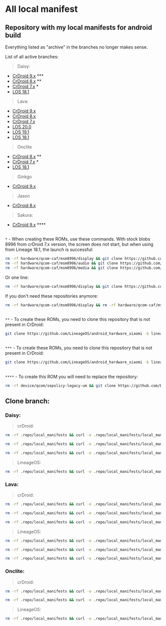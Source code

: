 # All local manifest
## Repository with my local manifests for android build

Everything listed as "archive" in the branches no longer makes sense.

List of all active branches:

> Daisy: 
- [CrDroid 9.x](https://github.com/WolfAURman/local_manifest/tree/CrDroid9.x-daisy_msm8953) ***
- [CrDroid 8.x](https://github.com/WolfAURman/local_manifest/tree/CrDroid8.x-daisy_msm8953) **
- [CrDroid 7.x](https://github.com/WolfAURman/local_manifest/tree/CrDroid7.x-daisy_msm8953) *
- [LOS 18.1](https://github.com/WolfAURman/local_manifest/tree/los18.1-daisy_msm8953)

> Lava:
- [CrDroid 9.x](https://github.com/WolfAURman/local_manifest/tree/CrDroid9.x-mt6768-S_V)
- [CrDroid 8.x](https://github.com/WolfAURman/local_manifest/tree/CrDroid8.x-mt6768-S_V)
- [CrDroid 7.x](https://github.com/WolfAURman/local_manifest/tree/crdroid7.x-mt6768PHQ-NewKernel)
- [LOS 20.0](https://github.com/WolfAURman/local_manifest/tree/los20.0-mt6768-S_V)
- [LOS 19.1](https://github.com/WolfAURman/local_manifest/tree/los19.1-mt6768-S_V)
- [LOS 18.1](https://github.com/WolfAURman/local_manifest/tree/los18.1-mt6768PHQ-NewKernel)

> Onclite
- [CrDroid 8.x](https://github.com/WolfAURman/local_manifest/tree/CrDroid8.x-onclite_msm8953) **
- [CrDroid 7.x](https://github.com/WolfAURman/local_manifest/tree/los18.1-onclite) *
- [LOS 18.1](https://github.com/WolfAURman/local_manifest/tree/los18.1-onclite)

> Ginkgo
- [CrDroid 9.x](https://github.com/WolfAURman/local_manifest/tree/CrDroid9.x-ginkgo_sm6125)

> Jason
- [CrDroid 8.x](https://github.com/WolfAURman/local_manifest/blob/CrDroid8.x-jason_sdm660/local_manifest.xml)

> Sakura:
- [CrDroid 9.x](https://github.com/WolfAURman/local_manifest/tree/CrDroid9.x-sakura_msm8953) ****

##

```*``` - When creating these ROMs, use these commands. With stock blobs 8996 from crDroid 7.x version, the screen does not start, but when using from Lineage 18.1, the launch is successful:
```bash
rm -rf hardware/qcom-caf/msm8996/display && git clone https://github.com/LineageOS/android_hardware_qcom_display -b lineage-18.1-caf-msm8996 hardware/qcom-caf/msm8996/display
rm -rf hardware/qcom-caf/msm8996/audio && git clone https://github.com/LineageOS/android_hardware_qcom_audio -b lineage-18.1-caf-msm8996 hardware/qcom-caf/msm8996/audio
rm -rf hardware/qcom-caf/msm8996/media && git clone https://github.com/LineageOS/android_hardware_qcom_media -b lineage-18.1-caf-msm8996 hardware/qcom-caf/msm8996/media
```

Or one line:
```bash
rm -rf hardware/qcom-caf/msm8996/display && git clone https://github.com/LineageOS/android_hardware_qcom_display -b lineage-18.1-caf-msm8996 hardware/qcom-caf/msm8996/display && rm -rf hardware/qcom-caf/msm8996/audio && git clone https://github.com/LineageOS/android_hardware_qcom_audio -b lineage-18.1-caf-msm8996 hardware/qcom-caf/msm8996/audio && rm -rf hardware/qcom-caf/msm8996/media && git clone https://github.com/LineageOS/android_hardware_qcom_media -b lineage-18.1-caf-msm8996 hardware/qcom-caf/msm8996/media
```

If you don't need these repositories anymore:
```bash
rm -rf hardware/qcom-caf/msm8996/display && rm -rf hardware/qcom-caf/msm8996/audio && rm -rf hardware/qcom-caf/msm8996/media
```

##

```**``` - To create these ROMs, you need to clone this repository that is not present in CrDroid:
```bash
git clone https://github.com/LineageOS/android_hardware_xiaomi -b lineage-19.1 hardware/xiaomi
```

##

```***``` - To create these ROMs, you need to clone this repository that is not present in CrDroid:
```bash
git clone https://github.com/LineageOS/android_hardware_xiaomi -b lineage-20 hardware/xiaomi
```

##

```****``` - To create this ROM you will need to replace the repository:
```bash
rm -rf device/qcom/sepolicy-legacy-um && git clone https://github.com/Dev-msm8953/platform_device_qcom_sepolicy-legacy-um device/qcom/sepolicy-legacy-um
```

## Clone branch:

### Daisy:

> crDroid:

```bash
rm -rf .repo/local_manifests && curl -o .repo/local_manifests/local_manifest.xml https://raw.githubusercontent.com/WolfAURman/local_manifest/CrDroid9.x-daisy_msm8953/local_manifest.xml --create-dirs
```

```bash
rm -rf .repo/local_manifests && curl -o .repo/local_manifests/local_manifest.xml https://raw.githubusercontent.com/WolfAURman/local_manifest/CrDroid8.x-daisy_msm8953/local_manifest.xml --create-dirs
```

```bash
rm -rf .repo/local_manifests && curl -o .repo/local_manifests/local_manifest.xml https://raw.githubusercontent.com/WolfAURman/local_manifest/CrDroid7.x-daisy_msm8953/local_manifest.xml --create-dirs
```
> LineageOS:

```bash
rm -rf .repo/local_manifests && curl -o .repo/local_manifests/local_manifest.xml https://raw.githubusercontent.com/WolfAURman/local_manifest/los18.1-daisy_msm8953/local_manifest.xml --create-dirs
```

### Lava:
>crDroid:

```bash
rm -rf .repo/local_manifests && curl -o .repo/local_manifests/local_manifest.xml https://raw.githubusercontent.com/WolfAURman/local_manifest/CrDroid9.x-mt6768-S_V/local_manifest.xml --create-dirs
```

```bash
rm -rf .repo/local_manifests && curl -o .repo/local_manifests/local_manifest.xml https://raw.githubusercontent.com/WolfAURman/local_manifest/CrDroid8.x-mt6768-S_V/local_manifest.xml --create-dirs
```

```bash
rm -rf .repo/local_manifests && curl -o .repo/local_manifests/local_manifest.xml https://raw.githubusercontent.com/WolfAURman/local_manifest/crdroid7.x-mt6768PHQ-NewKernel/local_manifest.xml --create-dirs
```

> LineageOS:

```bash
rm -rf .repo/local_manifests && curl -o .repo/local_manifests/local_manifest.xml https://raw.githubusercontent.com/WolfAURman/local_manifest/los20.0-mt6768-S_V/local_manifest.xml --create-dirs
```

```bash
rm -rf .repo/local_manifests && curl -o .repo/local_manifests/local_manifest.xml https://raw.githubusercontent.com/WolfAURman/local_manifest/los19.1-mt6768-S_V/local_manifest.xml --create-dirs
```

```bash
rm -rf .repo/local_manifests && curl -o .repo/local_manifests/local_manifest.xml https://raw.githubusercontent.com/WolfAURman/local_manifest/los18.1-mt6768PHQ-NewKernel/local_manifest.xml --create-dirs
```

### Onclite:
>crDroid:

```bash
rm -rf .repo/local_manifests && curl -o .repo/local_manifests/local_manifest.xml https://raw.githubusercontent.com/WolfAURman/local_manifest/CrDroid8.x-onclite_msm8953/local_manifest.xml --create-dirs
```

```bash
rm -rf .repo/local_manifests && curl -o .repo/local_manifests/local_manifest.xml https://raw.githubusercontent.com/WolfAURman/local_manifest/los18.1-onclite/local_manifest.xml --create-dirs
```

> LineageOS:

```bash
rm -rf .repo/local_manifests && curl -o .repo/local_manifests/local_manifest.xml https://raw.githubusercontent.com/WolfAURman/local_manifest/los18.1-onclite/local_manifest.xml --create-dirs
```
